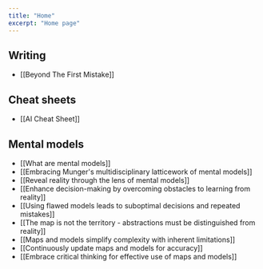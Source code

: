 ```yaml
---
title: "Home"
excerpt: "Home page"
---
```


## Writing
- [[Beyond The First Mistake]]

## Cheat sheets
- [[AI Cheat Sheet]]

## Mental models
- [[What are mental models]]
- [[Embracing Munger's multidisciplinary latticework of mental models]]
- [[Reveal reality through the lens of mental models]]
- [[Enhance decision-making by overcoming obstacles to learning from reality]]
- [[Using flawed models leads to suboptimal decisions and repeated mistakes]]
- [[The map is not the territory - abstractions must be distinguished from reality]]
- [[Maps and models simplify complexity with inherent limitations]]
- [[Continuously update maps and models for accuracy]]
- [[Embrace critical thinking for effective use of maps and models]]